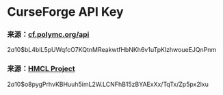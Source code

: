 # CurseForge API Key

### 来源：[cf.polymc.org/api](https://cf.polymc.org/api)

$2a$10$bL4bIL5pUWqfcO7KQtnMReakwtfHbNKh6v1uTpKlzhwoueEJQnPnm

### 来源：[HMCL Project](https://github.com/HMCL-dev/HMCL)

$2a$10$o8pygPrhvKBHuuh5imL2W.LCNFhB15zBYAExXx/TqTx/Zp5px2lxu
